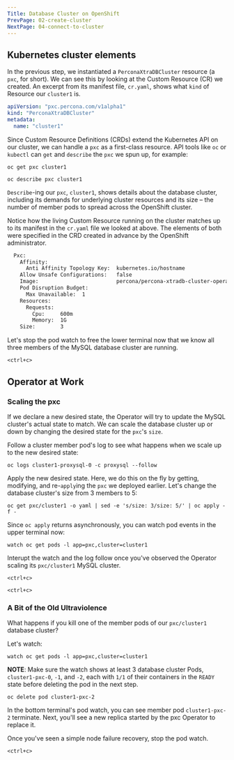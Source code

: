 ```yaml
---
Title: Database Cluster on OpenShift
PrevPage: 02-create-cluster
NextPage: 04-connect-to-cluster
---
```


## Kubernetes cluster elements

In the previous step, we instantiated a `PerconaXtraDBCluster` resource (a `pxc`, for short). We can see this by looking at the Custom Resource (CR) we created. An excerpt from its manifest file, `cr.yaml`, shows what `kind` of Resource our `cluster1` is.

```yaml
apiVersion: "pxc.percona.com/v1alpha1"
kind: "PerconaXtraDBCluster"
metadata:
  name: "cluster1"
```

Since Custom Resource Definitions (CRDs) extend the Kubernetes API on our cluster, we can handle a `pxc` as a first-class resource. API tools like `oc` or `kubectl` can `get` and `describe` the `pxc` we spun up, for example:

```execute-1
oc get pxc cluster1
```

```execute-1
oc describe pxc cluster1
```

`Describe`-ing our `pxc`, `cluster1`, shows details about the database cluster, including its demands for underlying cluster resources and its size &ndash; the number of member pods to spread across the OpenShift cluster.

Notice how the living Custom Resource running on the cluster matches up to its manifest in the `cr.yaml` file we looked at above. The elements of both were specified in the CRD created in advance by the OpenShift administrator.

```sh
  Pxc:
    Affinity:
      Anti Affinity Topology Key:  kubernetes.io/hostname
    Allow Unsafe Configurations:   false
    Image:                         percona/percona-xtradb-cluster-operator:0.3.0-pxc
    Pod Disruption Budget:
      Max Unavailable:  1
    Resources:
      Requests:
        Cpu:     600m
        Memory:  1G
    Size:        3
```

Let's stop the pod watch to free the lower terminal now that we know all three members of the MySQL database cluster are running.

```execute-2
<ctrl+c>
```

## Operator at Work

### Scaling the pxc

If we declare a new desired state, the Operator will try to update the MySQL cluster's actual state to match. We can scale the database cluster up or down by changing the desired state for the `pxc`'s `size`.

Follow a cluster member pod's log to see what happens when we scale up to the new desired state:

```execute-2
oc logs cluster1-proxysql-0 -c proxysql --follow
```

Apply the new desired state. Here, we do this on the fly by getting, modifying, and re-`apply`ing the `pxc` we deployed earlier. Let's change the database cluster's size from 3 members to 5:

```execute-1
oc get pxc/cluster1 -o yaml | sed -e 's/size: 3/size: 5/' | oc apply -f -
```

Since `oc apply` returns asynchronously, you can watch pod events in the upper terminal now:

```execute-1
watch oc get pods -l app=pxc,cluster=cluster1
```

Interupt the watch and the log follow once you've observed the Operator scaling its `pxc/cluster1` MySQL cluster.

```execute-1
<ctrl+c>
```

```execute-2
<ctrl+c>
```

### A Bit of the Old Ultraviolence

What happens if you kill one of the member pods of our `pxc/cluster1` database cluster?

Let's watch:

```execute-2
watch oc get pods -l app=pxc,cluster=cluster1
```

**NOTE**: Make sure the watch shows at least 3 database cluster Pods, `cluster1-pxc-0`, `-1`, and `-2`, each with `1/1` of their containers in the `READY` state before deleting the pod in the next step.

```execute-1
oc delete pod cluster1-pxc-2
```

In the bottom terminal's pod watch, you can see member pod `cluster1-pxc-2` terminate. Next, you'll see a new replica started by the pxc Operator to replace it.

Once you've seen a simple node failure recovery, stop the pod watch.

```execute-2
<ctrl+c>
```

